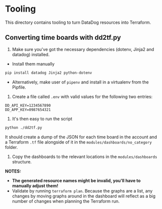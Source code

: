 # Tooling

This directory contains tooling to turn DataDog resources into Terraform.

## Converting time boards with dd2tf.py

1. Make sure you've got the necessary dependencies (dotenv, Jinja2 and datadog) installed.

  * Install them manually
  ```bash
  pip install datadog Jinja2 python-dotenv
  ```
 * Alternatively, make user of `pipenv` and install in a virtualenv from the Pipfile.
1. Create a file called `.env` with valid values for the following two entries:
  ```
  DD_API_KEY=1234567890
  DD_APP_KEY=0987654321
  ```

1. It's then easy to run the script

  ```bash
  python ./dd2tf.py
  ```

  It should create a dump of the JSON for each time board in the account and a Terraform `.tf` file alongside of it in the `modules/dashboards/no_category` folder.
1. Copy the dashboards to the relevant locations in the `modules/dashboards` structure.

**NOTES:**

 * **The generated resource names might be invalid, you'll have to manually adjust them!**
 * Validate by running `terraform plan`. Because the graphs are a list, any changes by moving graphs around in the dashboard will reflect as a big number of changes when planning the Terraform run.
